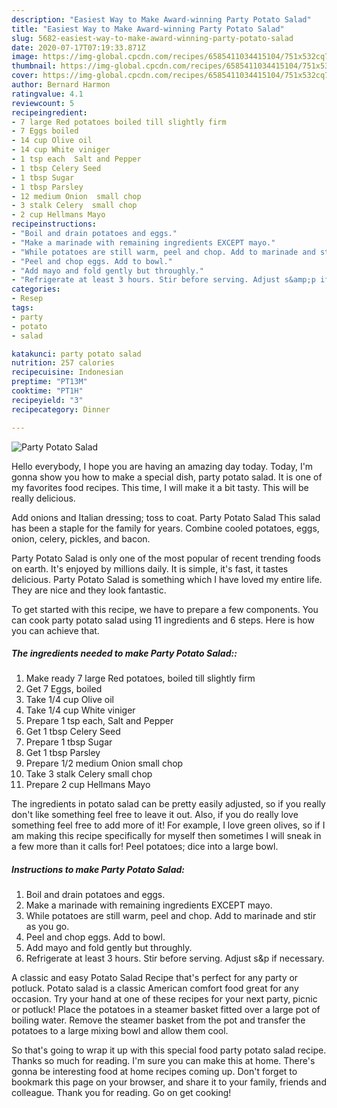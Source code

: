 ```yaml
---
description: "Easiest Way to Make Award-winning Party Potato Salad"
title: "Easiest Way to Make Award-winning Party Potato Salad"
slug: 5682-easiest-way-to-make-award-winning-party-potato-salad
date: 2020-07-17T07:19:33.871Z
image: https://img-global.cpcdn.com/recipes/6585411034415104/751x532cq70/party-potato-salad-recipe-main-photo.jpg
thumbnail: https://img-global.cpcdn.com/recipes/6585411034415104/751x532cq70/party-potato-salad-recipe-main-photo.jpg
cover: https://img-global.cpcdn.com/recipes/6585411034415104/751x532cq70/party-potato-salad-recipe-main-photo.jpg
author: Bernard Harmon
ratingvalue: 4.1
reviewcount: 5
recipeingredient:
- 7 large Red potatoes boiled till slightly firm
- 7 Eggs boiled
- 14 cup Olive oil
- 14 cup White viniger
- 1 tsp each  Salt and Pepper
- 1 tbsp Celery Seed
- 1 tbsp Sugar
- 1 tbsp Parsley
- 12 medium Onion  small chop
- 3 stalk Celery  small chop
- 2 cup Hellmans Mayo
recipeinstructions:
- "Boil and drain potatoes and eggs."
- "Make a marinade with remaining ingredients EXCEPT mayo."
- "While potatoes are still warm, peel and chop. Add to marinade and stir as you go."
- "Peel and chop eggs. Add to bowl."
- "Add mayo and fold gently but throughly."
- "Refrigerate at least 3 hours. Stir before serving. Adjust s&amp;p if necessary."
categories:
- Resep
tags:
- party
- potato
- salad

katakunci: party potato salad
nutrition: 257 calories
recipecuisine: Indonesian
preptime: "PT13M"
cooktime: "PT1H"
recipeyield: "3"
recipecategory: Dinner

---
```



![Party Potato Salad](https://img-global.cpcdn.com/recipes/6585411034415104/751x532cq70/party-potato-salad-recipe-main-photo.jpg)

Hello everybody, I hope you are having an amazing day today. Today, I'm gonna show you how to make a special dish, party potato salad. It is one of my favorites food recipes. This time, I will make it a bit tasty. This will be really delicious.

Add onions and Italian dressing; toss to coat. Party Potato Salad This salad has been a staple for the family for years. Combine cooled potatoes, eggs, onion, celery, pickles, and bacon.

Party Potato Salad is only one of the most popular of recent trending foods on earth. It's enjoyed by millions daily. It is simple, it's fast, it tastes delicious. Party Potato Salad is something which I have loved my entire life. They are nice and they look fantastic.


To get started with this recipe, we have to prepare a few components. You can cook party potato salad using 11 ingredients and 6 steps. Here is how you can achieve that.

##### The ingredients needed to make Party Potato Salad::

1. Make ready 7 large Red potatoes, boiled till slightly firm
1. Get 7 Eggs, boiled
1. Take 1/4 cup Olive oil
1. Take 1/4 cup White viniger
1. Prepare 1 tsp each,  Salt and Pepper
1. Get 1 tbsp Celery Seed
1. Prepare 1 tbsp Sugar
1. Get 1 tbsp Parsley
1. Prepare 1/2 medium Onion  small chop
1. Take 3 stalk Celery  small chop
1. Prepare 2 cup Hellmans Mayo


The ingredients in potato salad can be pretty easily adjusted, so if you really don&#39;t like something feel free to leave it out. Also, if you do really love something feel free to add more of it! For example, I love green olives, so if I am making this recipe specifically for myself then sometimes I will sneak in a few more than it calls for! Peel potatoes; dice into a large bowl. 

##### Instructions to make Party Potato Salad:

1. Boil and drain potatoes and eggs.
1. Make a marinade with remaining ingredients EXCEPT mayo.
1. While potatoes are still warm, peel and chop. Add to marinade and stir as you go.
1. Peel and chop eggs. Add to bowl.
1. Add mayo and fold gently but throughly.
1. Refrigerate at least 3 hours. Stir before serving. Adjust s&amp;p if necessary.


A classic and easy Potato Salad Recipe that&#39;s perfect for any party or potluck. Potato salad is a classic American comfort food great for any occasion. Try your hand at one of these recipes for your next party, picnic or potluck! Place the potatoes in a steamer basket fitted over a large pot of boiling water. Remove the steamer basket from the pot and transfer the potatoes to a large mixing bowl and allow them cool. 

So that's going to wrap it up with this special food party potato salad recipe. Thanks so much for reading. I'm sure you can make this at home. There's gonna be interesting food at home recipes coming up. Don't forget to bookmark this page on your browser, and share it to your family, friends and colleague. Thank you for reading. Go on get cooking!

